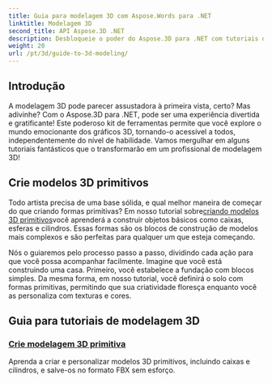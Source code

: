 ```yaml
---
title: Guia para modelagem 3D com Aspose.Words para .NET
linktitle: Modelagem 3D
second_title: API Aspose.3D .NET
description: Desbloqueie o poder do Aspose.3D para .NET com tutoriais de especialistas sobre criação de modelos 3D. Comece a dominar suas habilidades de design 3D.
weight: 20
url: /pt/3d/guide-to-3d-modeling/
---
```

## Introdução

A modelagem 3D pode parecer assustadora à primeira vista, certo? Mas adivinhe? Com o Aspose.3D para .NET, pode ser uma experiência divertida e gratificante! Este poderoso kit de ferramentas permite que você explore o mundo emocionante dos gráficos 3D, tornando-o acessível a todos, independentemente do nível de habilidade. Vamos mergulhar em alguns tutoriais fantásticos que o transformarão em um profissional de modelagem 3D!

## Crie modelos 3D primitivos

 Todo artista precisa de uma base sólida, e qual melhor maneira de começar do que criando formas primitivas? Em nosso tutorial sobre[criando modelos 3D primitivos](./create-primitive-3d-modeling/)você aprenderá a construir objetos básicos como caixas, esferas e cilindros. Essas formas são os blocos de construção de modelos mais complexos e são perfeitas para qualquer um que esteja começando.

Nós o guiaremos pelo processo passo a passo, dividindo cada ação para que você possa acompanhar facilmente. Imagine que você está construindo uma casa. Primeiro, você estabelece a fundação com blocos simples. Da mesma forma, em nosso tutorial, você definirá o solo com formas primitivas, permitindo que sua criatividade floresça enquanto você as personaliza com texturas e cores. 

## Guia para tutoriais de modelagem 3D
### [Crie modelagem 3D primitiva](./create-primitive-3d-modeling/)
Aprenda a criar e personalizar modelos 3D primitivos, incluindo caixas e cilindros, e salve-os no formato FBX sem esforço.
